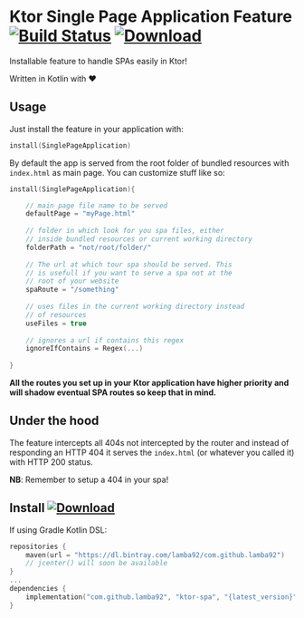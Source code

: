 # Ktor Single Page Application Feature [![Build Status](https://travis-ci.org/lamba92/ktor-spa.svg?branch=master)](https://travis-ci.org/lamba92/ktor-spa) [ ![Download](https://api.bintray.com/packages/lamba92/com.github.lamba92/ktor-spa/images/download.svg) ](https://bintray.com/lamba92/com.github.lamba92/ktor-spa/_latestVersion)
Installable feature to handle SPAs easily in Ktor!

Written in Kotlin with ❤️

## Usage

Just install the feature in your application with:

```kotlin
install(SinglePageApplication)
```

By default the app is served from the root folder of bundled resources with `index.html` as main page. You can customize stuff like so:

```kotlin
install(SinglePageApplication){

    // main page file name to be served
    defaultPage = "myPage.html"
    
    // folder in which look for you spa files, either
    // inside bundled resources or current working directory
    folderPath = "not/root/folder/"
    
    // The url at which tour spa should be served. This
    // is usefull if you want to serve a spa not at the
    // root of your website
    spaRoute = "/something"
    
    // uses files in the current working directory instead
    // of resources
    useFiles = true
    
    // ignores a url if contains this regex 
    ignoreIfContains = Regex(...)
    
}
```

**All the routes you set up in your Ktor application have higher priority and will shadow eventual SPA routes so keep that in mind.** 

## Under the hood

The feature intercepts all 404s not intercepted by the router and instead of responding an HTTP 404 it serves the `index.html` (or whatever you called it) with HTTP 200 status.

**NB**: Remember to setup a 404 in your spa!

## Install [ ![Download](https://api.bintray.com/packages/lamba92/com.github.lamba92/ktor-spa/images/download.svg) ](https://bintray.com/lamba92/com.github.lamba92/ktor-spa/_latestVersion)

If using Gradle Kotlin DSL:
```kotlin
repositories {
    maven(url = "https://dl.bintray.com/lamba92/com.github.lamba92")
    // jcenter() will soon be available
}
...
dependencies {
    implementation("com.github.lamba92", "ktor-spa", "{latest_version}")
}
```
